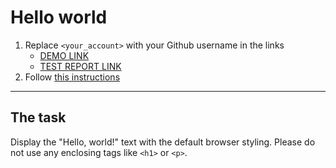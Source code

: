 # Hello world
1. Replace `<your_account>` with your Github username in the links
    - [DEMO LINK](https://sashapylypyuk.github.io/layout_hello-world/) <br>
    - [TEST REPORT LINK](https://sashapylypyuk.github.io/layout_hello-world/report/html_report/)
2. Follow [this instructions](https://mate-academy.github.io/layout_task-guideline/)
___

## The task 
Display the "Hello, world!" text with the default browser styling. Please do not 
use any enclosing tags like `<h1>` or `<p>`.
